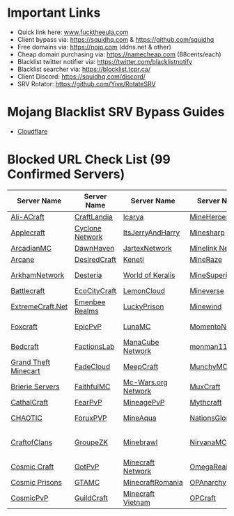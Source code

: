 # Important Links
- Quick link here: www.fucktheeula.com
- Client bypass via: https://squidhq.com & https://github.com/squidhq
- Free domains via: https://noip.com (ddns.net & other)
- Cheap domain purchasing via: https://namecheap.com (88cents/each)
- Blacklist twitter notifier via: https://twitter.com/blacklistnotify
- Blacklist searcher via: https://blocklist.tcpr.ca/
- Client Discord: https://squidhq.com/discord/
- SRV Rotator: https://github.com/Yive/RotateSRV

# Mojang Blacklist SRV Bypass Guides
- [Cloudflare](https://github.com/EcoCityCraft/MojangBlacklist/blob/master/SRV-Guides/CLOUDFLARE.md)

# Blocked URL Check List (99 Confirmed Servers)

Server Name                             | Server Name                              | Server Name                                   | Server Name                           | Server Name                           | Server Name
--------------------------------------- | ---------------------------------------- | --------------------------------------------- | ------------------------------------- | ------------------------------------- | ------------------------------------- 
[Ali-ACraft][mc.aliacraft.net]          | [CraftLandia][jogar.craftlandia.com.br]  | [Icarya][play.icarya.fr]                      | [MineHeroes][mineheroes.net]          | [OPMines][opmines.net]                | [Skyblocky][skyblocky.com]
[Applecraft][play.applecraft.org]       | [Cyclone Network][cyclonenetwork.org]    | [ItsJerryAndHarry][itsjerryandharry.com]      | [Minesharp][play.minesharp.net]       | [OriginMC][originmc.org]              | [SkyCalypso.DE][skycalypso.de]
[ArcadianMC][play.arcadianmc.com]       | [DawnHaven][play.dawnhaven.net]          | [JartexNetwork][play.jartexnetwork.com]       | [Minelink Network][play.minelink.net] | [ParadiseMC][play.paradise-mc.net]    | [Skywars][skywars.com]
[Arcane][arcane.cc]                     | [DesiredCraft][mc.desiredcraft.net]      | [Keneti][play.keneti.com]                     | [MineRaze][play.mineraze.us]          | [PhanaticMC][phanaticmc.com]          | [SlabCraft][mc.slabcraft.net]
[ArkhamNetwork][arkhamnetwork.org]      | [Desteria][pvp.desteria.com]             | [World of Keralis][play.keralis.net]          | [MineSuperior][play.minesuperior.com] | [Pika-Network][play.pika-network.net] | [SurvivalDub][mc.survivaldub.com]
[Battlecraft][battlecraft.eu]           | [EcoCityCraft][ecocitycraft.com]         | [LemonCloud][lemoncloud.org]                  | [Mineverse][mineverse.com]            | [Pitforge][pitforge.com]              | [TeamExtreme][play.teamextrememc.com]
[ExtremeCraft.Net][extremecraft.net]    | [Emenbee Realms][emenbee.net]            | [LuckyPrison][luckyprison.com]                | [Minewind][mc.minewind.com]           | [PrimeMC][primemc.org]                | [The Reeve Network][play.reevemc.com]
[Foxcraft][mcfoxcraft.com]              | [EpicPvP][epicpvp.eu]                    | [LunaMC][play.lunamc.fr]                      | [MomentoNetwork][momentonetwork.net]  | [Purple Prison][purpleprison.net]     | [TheSquadMC][play.thesquadmc.net]
[Bedcraft][ftb.bedcraft.eu]             | [FactionsLab][play.factionslab.com]      | [ManaCube Network][play.manacube.com]         | [monman11][monman11.com]              | [PvPingMC][play.pvpingmc.org]         | [Thronecraft][play.thronecraft.org]
[Grand Theft Minecart][grandtheftmc.net]| [FadeCloud][fadecloud.com]               | [MeepCraft][meepcraft.com]                    | [MunchyMC][munchymc.com]              | [PvP-WarCraft][mc.pvp-warcraft.eu]    | [Twerion][twerion.net]
[Brierie Servers][brierie.net]          | [FaithfulMC][faithfulmc.com]             | [Mc-Wars.org Network][mc-wars.org]            | [MuxCraft][muxcraft.eu]               | [RebirthCraft][play.rebirthcraft.net] | [VindexCraft][play.vindexcraft.com]
[CathalCraft][mc.cathalcraft.com]       | [FearPvP][fearpvp.com]                   | [MineagePvP][play.mineagepvp.com]             | [Mythcraft][play.mythcraftpvp.com]    | [SaicoPVP][saicopvp.com]              | [VoidRealms][voidrealms.net]
[CHAOTIC][chaoticprison.org]            | [ForuxPVP][play.foruxpvp.com]            | [MineAqua][mc.mineaquatm.net]                 | [NationsGlory][nationsglory.fr]       | [Savage Games][savage.games]          | [Wyvern Network][play.wyvernnetwork.com]
[CraftofClans][play.craftofclans.net]   | [GroupeZK][play.groupezk.fr]             | [Minebrawl][minebrawl.org]                    | [NirvanaMC][play.nirvanamc.com]       | [The Skyblock Hub][sb-hub.com]        | [Yay Mc][yaymc.com]
[Cosmic Craft][play.cosmicmc.com]       | [GotPvP][gotpvp.com]                     | [Minecraft Network][minecartmc.com]           | [OmegaRealm][omegarealm.com]          | [Shaded][play.shaded.gg]              |
[Cosmic Prisons][cosmicprisons.com]     | [GTAMC][play.gtamc.net]                  | [MinecraftRomania][play.minecraft-romania.ro] | [OPAnarchy][opanarchy.com]            | [Skyblock.net][skyblock.net]          |
[CosmicPvP][cosmicpvp.com]              | [GuildCraft][play.guildcraft.org]        | [Minecraft Vietnam][sv.minefc.com]            | [OPCraft][opcraft.net]                | [Skyblock.xyz][skyblock.xyz]          |

[mc.aliacraft.net]:          http://use.gameapis.net/mc/extra/blockedservers/check/mc.aliacraft.net
[play.applecraft.org]:       http://use.gameapis.net/mc/extra/blockedservers/check/play.applecraft.org
[play.arcadianmc.com]:       http://use.gameapis.net/mc/extra/blockedservers/check/play.arcadianmc.com,arcadianmc.com,mc.arcadianmc.com
[arcane.cc]:                 http://use.gameapis.net/mc/extra/blockedservers/check/arcane.cc,mc.arcane.cc
[arkhamnetwork.org]:         http://use.gameapis.net/mc/extra/blockedservers/check/arkhamnetwork.org,mc.arkhamnetwork.org,play.arkhamnetwork.org,playmc.mx
[battlecraft.eu]:            http://use.gameapis.net/mc/extra/blockedservers/check/battlecraft.eu,mc.battlecraft.eu
[ftb.bedcraft.eu]:           http://use.gameapis.net/mc/extra/blockedservers/check/ftb.bedcraft.eu
[brierie.net]:               http://use.gameapis.net/mc/extra/blockedservers/check/modernsky.brierie.net,dw20new.brierie.net,horizons3.brierie.net,mc.brierie.net,revelation.brierie.net,project.brierie.net,age.brierie.net,beyond.brierie.net,sf3.brierie.net,direwolf20.brierie.net,hermitpack.brierie.net,infinitylite.brierie.net,fv.brierie.net,titan.brierie.net,simplelife.brierie.net,departed.brierie.net,dw20.brierie.co,horizons.brierie.net,inf.brierie.net,lite3.brierie.net,mq.brierie.net,sf2.brierie.net,unleashed.brierie.net,lobby.brierie.net,sevtech.brierie.net
[mc.cathalcraft.com]:        http://use.gameapis.net/mc/extra/blockedservers/check/mc.cathalcraft.com,sky.cathalcraft.com
[chaoticprison.org]:         http://use.gameapis.net/mc/extra/blockedservers/check/chaoticprison.org
[play.craftofclans.net]:     http://use.gameapis.net/mc/extra/blockedservers/check/play.craftofclans.net
[play.cosmicmc.com]:         http://use.gameapis.net/mc/extra/blockedservers/check/play.cosmicmc.com,mc.cosmicmc.com
[cosmicprisons.com]:         http://use.gameapis.net/mc/extra/blockedservers/check/cosmicprisons.com
[cosmicpvp.com]:             http://use.gameapis.net/mc/extra/blockedservers/check/cosmicpvp.com,proxypipe.cosmicpvp.com,play.cosmicpvp.com
[jogar.craftlandia.com.br]:  http://use.gameapis.net/mc/extra/blockedservers/check/jogar.craftlandia.com.br
[cyclonenetwork.org]:        http://use.gameapis.net/mc/extra/blockedservers/check/cyclonenetwork.org,op.cyclonenetwork.org,play.cyclonenetwork.org,mc.cyclonenetwork.org
[play.dawnhaven.net]:        http://use.gameapis.net/mc/extra/blockedservers/check/play.dawnhaven.net
[mc.desiredcraft.net]:       http://use.gameapis.net/mc/extra/blockedservers/check/mc.desiredcraft.net
[pvp.desteria.com]:          http://use.gameapis.net/mc/extra/blockedservers/check/pvp.desteria.com,desteria.com,play.desteria.com
[ecocitycraft.com]:          http://use.gameapis.net/mc/extra/blockedservers/check/ecocitycraft.com,mc.ecocitycraft.com,play.ecocitycraft.com,eccgamers.com,mc.eccgamers.com,play.eccgamers.com,aemservers.net,mc.aemservers.net,play.aemservers.net
[emenbee.net]:               http://use.gameapis.net/mc/extra/blockedservers/check/emenbee.net,mc.emenbee.net
[epicpvp.eu]:                http://use.gameapis.net/mc/extra/blockedservers/check/epicpvp.eu,clashmc.eu
[extremecraft.net]:          http://use.gameapis.net/mc/extra/blockedservers/check/extremecraft.net,play.extremecraft.net,mc.extremecraft.net
[play.factionslab.com]:      http://use.gameapis.net/mc/extra/blockedservers/check/play.factionslab.com,factionslab.com
[fadecloud.com]:             http://use.gameapis.net/mc/extra/blockedservers/check/fadecloud.com,play.fadecloud.com
[faithfulmc.com]:            http://use.gameapis.net/mc/extra/blockedservers/check/faithfulmc.com,play.faithfulmc.com
[fearpvp.com]:               http://use.gameapis.net/mc/extra/blockedservers/check/fearpvp.com,play.fearpvp.com,mc.fearpvp.com
[play.foruxpvp.com]:         http://use.gameapis.net/mc/extra/blockedservers/check/play.foruxpvp.com
[mcfoxcraft.com]:            http://use.gameapis.net/mc/extra/blockedservers/check/mcfoxcraft.com,play.mcfoxcraft.com
[play.groupezk.fr]:          http://use.gameapis.net/mc/extra/blockedservers/check/play.groupezk.fr,gzk.bmqt.fr,play.groupezk.com
[grandtheftmc.net]:          http://use.gameapis.net/mc/extra/blockedservers/check/play.grandtheftmc.net,mc.grandtheftmc.net,mc-gtm.net,play.mc-gtm.net,mc.mc-gtm.net
[gotpvp.com]:                http://use.gameapis.net/mc/extra/blockedservers/check/gotpvp.com,play.gotpvp.com
[play.gtamc.net]:            http://use.gameapis.net/mc/extra/blockedservers/check/play.gtamc.net
[play.guildcraft.org]:       http://use.gameapis.net/mc/extra/blockedservers/check/play.guildcraft.org
[play.icarya.fr]:            http://use.gameapis.net/mc/extra/blockedservers/check/play.icarya.fr,icarya.fr
[itsjerryandharry.com]:      http://use.gameapis.net/mc/extra/blockedservers/check/itsjerryandharry.com,play.itsjerryandharry.com,mc.itsjerryandharry.com
[play.jartexnetwork.com]:    http://use.gameapis.net/mc/extra/blockedservers/check/play.jartexnetwork.com,mc.jartexnetwork.com,jartexnetwork.com
[play.keneti.com]:           http://use.gameapis.net/mc/extra/blockedservers/check/play.keneti.com
[play.keralis.net]:          http://use.gameapis.net/mc/extra/blockedservers/check/play.keralis.net
[lemoncloud.org]:            http://use.gameapis.net/mc/extra/blockedservers/check/lemoncloud.org,play.lemoncloud.org
[luckyprison.com]:           http://use.gameapis.net/mc/extra/blockedservers/check/luckyprison.com,play.luckyprison.com
[play.lunamc.fr]:            http://use.gameapis.net/mc/extra/blockedservers/check/play.lunamc.fr,play.horizonmc.fr
[play.manacube.com]:         http://use.gameapis.net/mc/extra/blockedservers/check/play.manacube.com,manacube.com,mc.manacube.com,play.minevast.com,mc.minevast.com,minevast.com
[meepcraft.com]:             http://use.gameapis.net/mc/extra/blockedservers/check/meepcraft.com
[mc-wars.org]:               http://use.gameapis.net/mc/extra/blockedservers/check/mc-wars.org
[play.mineagepvp.com]:       http://use.gameapis.net/mc/extra/blockedservers/check/play.mineagepvp.com,mc.mineagepvp.com,mineagepvp.com
[mc.mineaquatm.net]:         http://use.gameapis.net/mc/extra/blockedservers/check/mc.mineaquatm.net
[minebrawl.org]:             http://use.gameapis.net/mc/extra/blockedservers/check/minebrawl.org
[minecartmc.com]:            http://use.gameapis.net/mc/extra/blockedservers/check/minecartmc.com,play.theminecart.com,server.theminecart.com
[play.minecraft-romania.ro]: http://use.gameapis.net/mc/extra/blockedservers/check/play.minecraft-romania.ro,original.minecraft-romania.ro,elite.minecraft-romania.ro,galaxy.minecraft-romania.ro,evo.minecraft-romania.ro
[sv.minefc.com]:             http://use.gameapis.net/mc/extra/blockedservers/check/sv.minefc.com
[mineheroes.net]:            http://use.gameapis.net/mc/extra/blockedservers/check/mineheroes.net,play.mineheroes.net
[play.minesharp.net]:        http://use.gameapis.net/mc/extra/blockedservers/check/play.minesharp.net,play.minesharp.org,minesharp.net,minesharp.org,mc.minesharp.net,mc.minesharp.org
[play.minelink.net]:         http://use.gameapis.net/mc/extra/blockedservers/check/play.minelink.net
[play.mineraze.us]:          http://use.gameapis.net/mc/extra/blockedservers/check/play.mineraze.us
[play.minesuperior.com]:     http://use.gameapis.net/mc/extra/blockedservers/check/play.minesuperior.com
[mineverse.com]:             http://use.gameapis.net/mc/extra/blockedservers/check/mineverse.com,mineverse.net,mineverse.org
[mc.minewind.com]:           http://use.gameapis.net/mc/extra/blockedservers/check/mc.minewind.com,play.minewind.com
[momentonetwork.net]:        http://use.gameapis.net/mc/extra/blockedservers/check/mc.momentonetwork.net
[monman11.com]:              http://use.gameapis.net/mc/extra/blockedservers/check/monman11.com
[munchymc.com]:              http://use.gameapis.net/mc/extra/blockedservers/check/munchymc.com,play.munchymc.com,kitpvp.us,play.kitpvp.us,mc.kitpvp.us,woolwars.com,na-hg.com,play.na-hg.com,mc.na-hg.com,minecraftraid.com,mc-prison.com,mc-maze.com
[muxcraft.eu]:               http://use.gameapis.net/mc/extra/blockedservers/check/muxcraft.eu,pvp.muxcraft.eu
[play.mythcraftpvp.com]:     http://use.gameapis.net/mc/extra/blockedservers/check/play.mythcraftpvp.com
[nationsglory.fr]:           http://use.gameapis.net/mc/extra/blockedservers/check/nationsglory.fr,blue.nationsglory.fr,orange.nationsglory.fr,yellow.nationsglory.fr,white.nationsglory.fr,black.nationsglory.fr,grey.nationsglory.fr,brown.nationsglory.fr
[play.nirvanamc.com]:        http://use.gameapis.net/mc/extra/blockedservers/check/play.nirvanamc.com
[omegarealm.com]:            http://use.gameapis.net/mc/extra/blockedservers/check/omegarealm.com,mc.omegarealm.com,play.omegarealm.com
[opanarchy.com]:             http://use.gameapis.net/mc/extra/blockedservers/check/opanarchy.com,mc.opanarchy.com,play.opanarchy.com
[opcraft.net]:               http://use.gameapis.net/mc/extra/blockedservers/check/opcraft.net,play.opcraft.net,mc.opcraft.net
[opmines.net]:               http://use.gameapis.net/mc/extra/blockedservers/check/opmines.net,mc.opmines.net
[originmc.org]:              http://use.gameapis.net/mc/extra/blockedservers/check/originmc.org,pvp.originmc.org,play.originmc.org
[play.paradise-mc.net]:      http://use.gameapis.net/mc/extra/blockedservers/check/play.paradise-mc.net,paradise-mc.net
[phanaticmc.com]:            http://use.gameapis.net/mc/extra/blockedservers/check/phanaticmc.com,play.phanaticmc.com,mcskyblock.com,play.mcskyblock.com
[play.pika-network.net]:     http://use.gameapis.net/mc/extra/blockedservers/check/play.pika-network.net,play.pikacraft.eu
[pitforge.com]:              http://use.gameapis.net/mc/extra/blockedservers/check/pitforge.com
[primemc.org]:               http://use.gameapis.net/mc/extra/blockedservers/check/primemc.org,play.primemc.org
[purpleprison.net]:          http://use.gameapis.net/mc/extra/blockedservers/check/purpleprison.net
[play.pvpingmc.org]:         http://use.gameapis.net/mc/extra/blockedservers/check/play.pvpingmc.org
[mc.pvp-warcraft.eu]:        http://use.gameapis.net/mc/extra/blockedservers/check/mc.pvp-warcraft.eu
[play.rebirthcraft.net]:     http://use.gameapis.net/mc/extra/blockedservers/check/play.rebirthcraft.net
[saicopvp.com]:              http://use.gameapis.net/mc/extra/blockedservers/check/saicopvp.com,mc.saicopvp.com,play.saicopvp.com
[savage.games]:              http://use.gameapis.net/mc/extra/blockedservers/check/savage.games,skybounds.com,play.skybounds.com,play.savage.games
[sb-hub.com]:                http://use.gameapis.net/mc/extra/blockedservers/check/sb-hub.com,planetsb.net,fadedsb.com,shadowsb.com,survivalsb.com
[play.shaded.gg]:            http://use.gameapis.net/mc/extra/blockedservers/check/play.shaded.gg,shaded.gg
[skyblock.net]:              http://use.gameapis.net/mc/extra/blockedservers/check/skyblock.net,skyblock.org
[skyblock.xyz]:              http://use.gameapis.net/mc/extra/blockedservers/check/skyblock.xyz
[skyblocky.com]:             http://use.gameapis.net/mc/extra/blockedservers/check/skyblocky.com,mc.skyblocky.com,play.skyblocky.com,candycraft.org,play.candycraft.org,mc.candycraft.org
[skycalypso.de]:             http://use.gameapis.net/mc/extra/blockedservers/check/skycalypso.de
[skywars.com]:               http://use.gameapis.net/mc/extra/blockedservers/check/skywars.com
[mc.slabcraft.net]:          http://use.gameapis.net/mc/extra/blockedservers/check/mc.slabcraft.net
[mc.survivaldub.com]:        http://use.gameapis.net/mc/extra/blockedservers/check/mc.survivaldub.com
[play.teamextrememc.com]:    http://use.gameapis.net/mc/extra/blockedservers/check/play.teamextrememc.com
[play.reevemc.com]:          http://use.gameapis.net/mc/extra/blockedservers/check/play.reevemc.com
[play.thesquadmc.net]:       http://use.gameapis.net/mc/extra/blockedservers/check/play.thesquadmc.net
[play.thronecraft.org]:      http://use.gameapis.net/mc/extra/blockedservers/check/play.thronecraft.org
[twerion.net]:               http://use.gameapis.net/mc/extra/blockedservers/check/twerion.net
[play.vindexcraft.com]:      http://use.gameapis.net/mc/extra/blockedservers/check/play.vindexcraft.com
[voidrealms.net]:            http://use.gameapis.net/mc/extra/blockedservers/check/play.voidrealms.net,mc.voidrealms.net
[play.wyvernnetwork.com]:    http://use.gameapis.net/mc/extra/blockedservers/check/play.wyvernnetwork.com
[yaymc.com]:                 http://use.gameapis.net/mc/extra/blockedservers/check/yaymc.com,play.yaymc.com,mc.yaymc.com